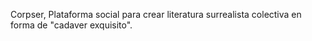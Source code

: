 Corpser,
Plataforma social para crear literatura surrealista colectiva en forma de "cadaver exquisito".